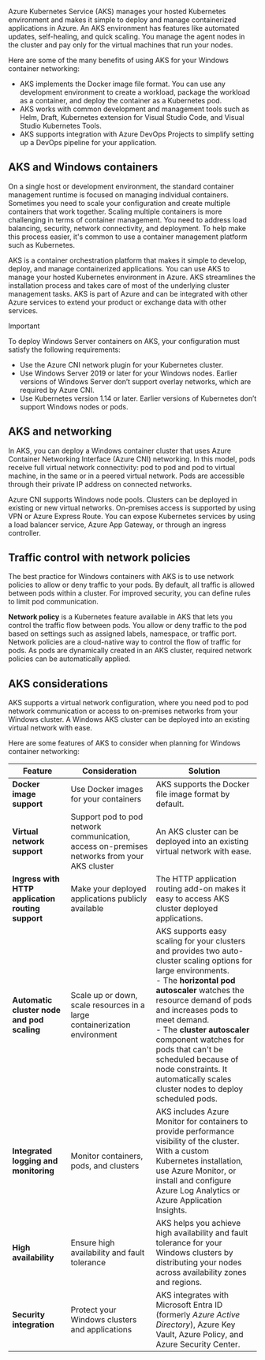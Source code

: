 Azure Kubernetes Service (AKS) manages your hosted Kubernetes environment and makes it simple to deploy and manage containerized applications in Azure. An AKS environment has features like automated updates, self-healing, and quick scaling. You manage the agent nodes in the cluster and pay only for the virtual machines that run your nodes.

Here are some of the many benefits of using AKS for your Windows container networking:

- AKS implements the Docker image file format. You can use any development environment to create a workload, package the workload as a container, and deploy the container as a Kubernetes pod.
- AKS works with common development and management tools such as Helm, Draft, Kubernetes extension for Visual Studio Code, and Visual Studio Kubernetes Tools.
- AKS supports integration with Azure DevOps Projects to simplify setting up a DevOps pipeline for your application.

## AKS and Windows containers

On a single host or development environment, the standard container management runtime is focused on managing individual containers. Sometimes you need to scale your configuration and create multiple containers that work together. Scaling multiple containers is more challenging in terms of container management. You need to address load balancing, security, network connectivity, and deployment. To help make this process easier, it's common to use a container management platform such as Kubernetes.

AKS is a container orchestration platform that makes it simple to develop, deploy, and manage containerized applications. You can use AKS to manage your hosted Kubernetes environment in Azure. AKS streamlines the installation process and takes care of most of the underlying cluster management tasks. AKS is part of Azure and can be integrated with other Azure services to extend your product or exchange data with other services.

> [!IMPORTANT]
> To deploy Windows Server containers on AKS, your configuration must satisfy the following requirements:
>
> - Use the Azure CNI network plugin for your Kubernetes cluster.
> - Use Windows Server 2019 or later for your Windows nodes. Earlier versions of Windows Server don’t support overlay networks, which are required by Azure CNI.
> - Use Kubernetes version 1.14 or later. Earlier versions of Kubernetes don’t support Windows nodes or pods.

## AKS and networking

In AKS, you can deploy a Windows container cluster that uses Azure Container Networking Interface (Azure CNI) networking. In this model, pods receive full virtual network connectivity: pod to pod and pod to virtual machine, in the same or in a peered virtual network. Pods are accessible through their private IP address on connected networks.

Azure CNI supports Windows node pools. Clusters can be deployed in existing or new virtual networks. On-premises access is supported by using VPN or Azure Express Route. You can expose Kubernetes services by using a load balancer service, Azure App Gateway, or through an ingress controller.

## Traffic control with network policies

The best practice for Windows containers with AKS is to use network policies to allow or deny traffic to your pods. By default, all traffic is allowed between pods within a cluster. For improved security, you can define rules to limit pod communication.

**Network policy** is a Kubernetes feature available in AKS that lets you control the traffic flow between pods. You allow or deny traffic to the pod based on settings such as assigned labels, namespace, or traffic port. Network policies are a cloud-native way to control the flow of traffic for pods. As pods are dynamically created in an AKS cluster, required network policies can be automatically applied.

## AKS considerations

AKS supports a virtual network configuration, where you need pod to pod network communication or access to on-premises networks from your Windows cluster. A Windows AKS cluster can be deployed into an existing virtual network with ease.

Here are some features of AKS to consider when planning for Windows container networking:

| Feature | Consideration | Solution |
|-|-|-|
| **Docker image support** | Use Docker images for your containers | AKS supports the Docker file image format by default. |
| **Virtual network support** | Support pod to pod network communication, access on-premises networks from your AKS cluster | An AKS cluster can be deployed into an existing virtual network with ease. |
| **Ingress with HTTP application routing support** | Make your deployed applications publicly available | The HTTP application routing add-on makes it easy to access AKS cluster deployed applications. |
| **Automatic cluster node and pod scaling** | Scale up or down, scale resources in a large containerization environment | AKS supports easy scaling for your clusters and provides two auto-cluster scaling options for large environments.<br>- The **horizontal pod autoscaler** watches the resource demand of pods and increases pods to meet demand.<br>- The **cluster autoscaler** component watches for pods that can't be scheduled because of node constraints. It automatically scales cluster nodes to deploy scheduled pods. |
| **Integrated logging and monitoring** | Monitor containers, pods, and clusters | AKS includes Azure Monitor for containers to provide performance visibility of the cluster. With a custom Kubernetes installation, use Azure Monitor, or install and configure Azure Log Analytics or Azure Application Insights. |
| **High availability** | Ensure high availability and fault tolerance | AKS helps you achieve high availability and fault tolerance for your Windows clusters by distributing your nodes across availability zones and regions. |
| **Security integration** | Protect your Windows clusters and applications | AKS integrates with Microsoft Entra ID (formerly *Azure Active Directory*), Azure Key Vault, Azure Policy, and Azure Security Center. |
